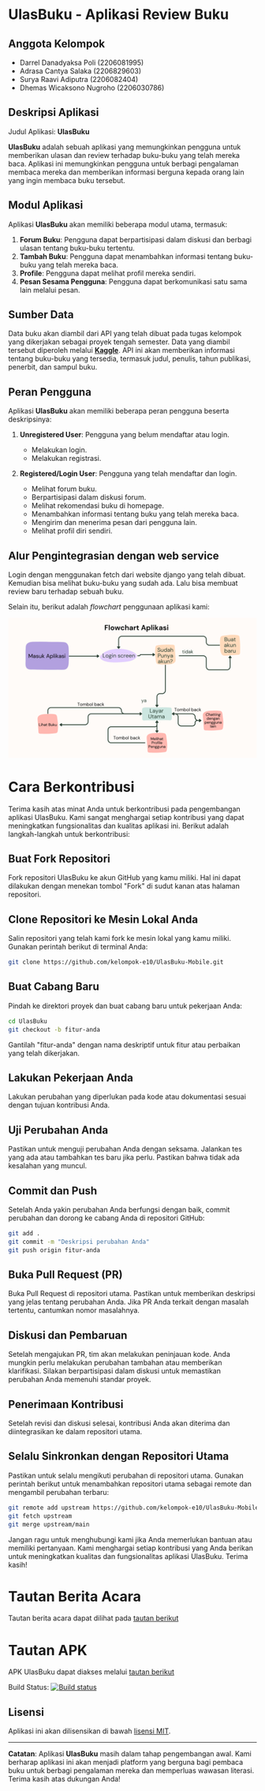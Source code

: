 # UlasBuku - Aplikasi Review Buku

## Anggota Kelompok

- Darrel Danadyaksa Poli (2206081995)
- Adrasa Cantya Salaka (2206829603)
- Surya Raavi Adiputra (2206082404)
- Dhemas Wicaksono Nugroho (2206030786)

## Deskripsi Aplikasi

Judul Aplikasi: **UlasBuku**

**UlasBuku** adalah sebuah aplikasi yang memungkinkan pengguna untuk memberikan ulasan dan review terhadap buku-buku yang telah mereka baca. Aplikasi ini memungkinkan pengguna untuk berbagi pengalaman membaca mereka dan memberikan informasi berguna kepada orang lain yang ingin membaca buku tersebut.

## Modul Aplikasi

Aplikasi **UlasBuku** akan memiliki beberapa modul utama, termasuk:

1. **Forum Buku**: Pengguna dapat berpartisipasi dalam diskusi dan berbagi ulasan tentang buku-buku tertentu.
2. **Tambah Buku**: Pengguna dapat menambahkan informasi tentang buku-buku yang telah mereka baca.
3. **Profile**: Pengguna dapat melihat profil mereka sendiri.
4. **Pesan Sesama Pengguna**: Pengguna dapat berkomunikasi satu sama lain melalui pesan.

## Sumber Data

Data buku akan diambil dari API yang telah dibuat pada tugas kelompok yang dikerjakan sebagai proyek tengah semester. Data yang diambil tersebut diperoleh melalui [**Kaggle**](https://www.kaggle.com/datasets/arashnic/book-recommendation-dataset/). API ini akan memberikan informasi tentang buku-buku yang tersedia, termasuk judul, penulis, tahun publikasi, penerbit, dan sampul buku.

## Peran Pengguna

Aplikasi **UlasBuku** akan memiliki beberapa peran pengguna beserta deskripsinya:

1. **Unregistered User**: Pengguna yang belum mendaftar atau login.
   - Melakukan login.
   - Melakukan registrasi.


2. **Registered/Login User**: Pengguna yang telah mendaftar dan login.
   - Melihat forum buku.
   - Berpartisipasi dalam diskusi forum.
   - Melihat rekomendasi buku di homepage.
   - Menambahkan informasi tentang buku yang telah mereka baca.
   - Mengirim dan menerima pesan dari pengguna lain.
   - Melihat profil diri sendiri.

## Alur Pengintegrasian dengan web service

Login dengan menggunakan fetch dari website django yang telah dibuat. Kemudian bisa melihat buku-buku yang sudah ada. Lalu bisa membuat review baru terhadap sebuah buku.

Selain itu, berikut adalah _flowchart_ penggunaan aplikasi kami:

![Alt text](ReadmePic/Flowchart.png)

# Cara Berkontribusi

Terima kasih atas minat Anda untuk berkontribusi pada pengembangan aplikasi UlasBuku. Kami sangat menghargai setiap kontribusi yang dapat meningkatkan fungsionalitas dan kualitas aplikasi ini. Berikut adalah langkah-langkah untuk berkontribusi:

## Buat Fork Repositori

Fork repositori UlasBuku ke akun GitHub yang kamu miliki. Hal ini dapat dilakukan dengan menekan tombol "Fork" di sudut kanan atas halaman repositori.

## Clone Repositori ke Mesin Lokal Anda

Salin repositori yang telah kami fork ke mesin lokal yang kamu miliki. Gunakan perintah berikut di terminal Anda:

```bash
git clone https://github.com/kelompok-e10/UlasBuku-Mobile.git
```

## Buat Cabang Baru

Pindah ke direktori proyek dan buat cabang baru untuk pekerjaan Anda:

```bash
cd UlasBuku
git checkout -b fitur-anda
```

Gantilah "fitur-anda" dengan nama deskriptif untuk fitur atau perbaikan yang telah dikerjakan.

## Lakukan Pekerjaan Anda

Lakukan perubahan yang diperlukan pada kode atau dokumentasi sesuai dengan tujuan kontribusi Anda.

## Uji Perubahan Anda

Pastikan untuk menguji perubahan Anda dengan seksama. Jalankan tes yang ada atau tambahkan tes baru jika perlu. Pastikan bahwa tidak ada kesalahan yang muncul.

## Commit dan Push

Setelah Anda yakin perubahan Anda berfungsi dengan baik, commit perubahan dan dorong ke cabang Anda di repositori GitHub:

```bash
git add .
git commit -m "Deskripsi perubahan Anda"
git push origin fitur-anda
```

## Buka Pull Request (PR)

Buka Pull Request di repositori utama. Pastikan untuk memberikan deskripsi yang jelas tentang perubahan Anda. Jika PR Anda terkait dengan masalah tertentu, cantumkan nomor masalahnya.

## Diskusi dan Pembaruan

Setelah mengajukan PR, tim akan melakukan peninjauan kode. Anda mungkin perlu melakukan perubahan tambahan atau memberikan klarifikasi. Silakan berpartisipasi dalam diskusi untuk memastikan perubahan Anda memenuhi standar proyek.

## Penerimaan Kontribusi

Setelah revisi dan diskusi selesai, kontribusi Anda akan diterima dan diintegrasikan ke dalam repositori utama.

## Selalu Sinkronkan dengan Repositori Utama

Pastikan untuk selalu mengikuti perubahan di repositori utama. Gunakan perintah berikut untuk menambahkan repositori utama sebagai remote dan mengambil perubahan terbaru:

```bash
git remote add upstream https://github.com/kelompok-e10/UlasBuku-Mobile.git
git fetch upstream
git merge upstream/main
```

Jangan ragu untuk menghubungi kami jika Anda memerlukan bantuan atau memiliki pertanyaan. Kami menghargai setiap kontribusi yang Anda berikan untuk meningkatkan kualitas dan fungsionalitas aplikasi UlasBuku. Terima kasih!

# Tautan Berita Acara

Tautan berita acara dapat dilihat pada [tautan berikut](https://docs.google.com/spreadsheets/d/17apHL7ozM74HWTzj6h73pk9-J-Uv__YU/edit#gid=2005070693)

# Tautan APK

APK UlasBuku dapat diakses melalui [tautan berikut](https://install.appcenter.ms/orgs/ulasbuku-mobile/apps/ulasbuku-mobile/distribution_groups/public)

Build Status: [![Build status](https://build.appcenter.ms/v0.1/apps/82fc5b37-5a27-42a9-be32-3700d785fa00/branches/main/badge)](https://appcenter.ms)

## Lisensi

Aplikasi ini akan dilisensikan di bawah [lisensi MIT](LICENSE).

---

**Catatan**: Aplikasi **UlasBuku** masih dalam tahap pengembangan awal. Kami berharap aplikasi ini akan menjadi platform yang berguna bagi pembaca buku untuk berbagi pengalaman mereka dan memperluas wawasan literasi. Terima kasih atas dukungan Anda!

